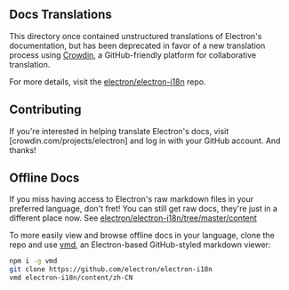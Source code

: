 ## Docs Translations

This directory once contained unstructured translations of Electron's 
documentation, but has been deprecated in favor of a new translation process 
using [Crowdin], a GitHub-friendly platform for collaborative translation.

For more details, visit the [electron/electron-i18n] repo.

## Contributing

If you're interested in helping translate Electron's docs, visit 
[crowdin.com/projects/electron] and log in with your GitHub account. And thanks!

## Offline Docs

If you miss having access to Electron's raw markdown files in your preferred
language, don't fret! You can still get raw docs, they're just in a 
different place now. See [electron/electron-i18n/tree/master/content]

To more easily view and browse offline docs in your language, clone the repo and use [vmd], 
an Electron-based GitHub-styled markdown viewer:

```sh
npm i -g vmd
git clone https://github.com/electron/electron-i18n
vmd electron-i18n/content/zh-CN
```

[crowdin.com/project/electron]: https://crowdin.com/project/electron
[Crowdin]: https://crowdin.com/project/electron
[electron/electron-i18n]: https://github.com/electron/electron-i18n#readme
[electron/electron-i18n/tree/master/content]: https://github.com/electron/electron-i18n/tree/master/content
[vmd]: https://ghub.io/vmd
